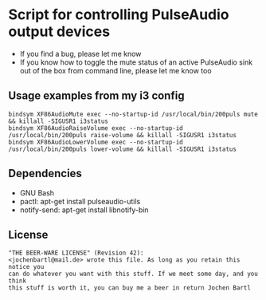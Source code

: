 Script for controlling PulseAudio output devices
================================================

- If you find a bug, please let me know
- If you know how to toggle the mute status of an active PulseAudio sink out of the box from command line, please let me know too

Usage examples from my i3 config
--------------------------------

	bindsym XF86AudioMute exec --no-startup-id /usr/local/bin/200puls mute && killall -SIGUSR1 i3status
	bindsym XF86AudioRaiseVolume exec --no-startup-id /usr/local/bin/200puls raise-volume && killall -SIGUSR1 i3status
	bindsym XF86AudioLowerVolume exec --no-startup-id /usr/local/bin/200puls lower-volume && killall -SIGUSR1 i3status

Dependencies
------------

- GNU Bash
- pactl: apt-get install pulseaudio-utils
- notify-send: apt-get install libnotify-bin

License
-------

	"THE BEER-WARE LICENSE" (Revision 42):
	<jochenbartl@mail.de> wrote this file. As long as you retain this notice you
	can do whatever you want with this stuff. If we meet some day, and you think
	this stuff is worth it, you can buy me a beer in return Jochen Bartl

